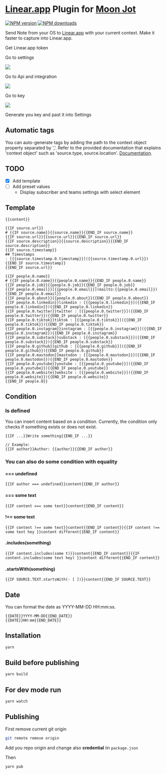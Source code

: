 # [Linear.app](https://linear.app.com/) Plugin for [Moon Jot](moonjot.com)

<span class="badge-npmversion"><a href="https://npmjs.org/package/@moonjot/moon-linear-plugin" title="View this project on NPM"><img src="https://img.shields.io/npm/v/@moonjot/moon-linear-plugin.svg" alt="NPM version" /></a></span>
<span class="badge-npmdownloads"><a href="https://npmjs.org/package/@moonjot/moon-linear-plugin" title="View this project on NPM"><img src="https://img.shields.io/npm/dm/@moonjot/moon-linear-plugin.svg" alt="NPM downloads" /></a></span>

Send Note from your OS to [Linear.app](https://linear.app/) with your current context. Make it faster to capture into Linear.app.

Get Linear.app token

Go to settings

![](./settings.png)

Go to Api and integration

![](./api.png)

Go to key

![](./key.png)

Generate you key and past it into Settings

## Automatic tags

You can auto-generate tags by adding the path to the context object property separated by ','. Refer to the provided documentation that explains 'context object' such as 'source.type, source.location'. [Documentation](https://github.com/castroCrea/moon/blob/b35e939b7b137871896f2c61413045153d3c4310/src/FetchContext.type.ts#L52-L53).

## TODO

- [x] Add template
- [ ] Add preset values
  - Display subscriber and teams settings with select element

## Template

```
{{content}}

{{IF source.url}}
# {{IF source.name}}{{source.name}}{{END_IF source.name}}
{{IF source.url}}{{source.url}}{{END_IF source.url}}
{{IF source.description}}{{source.description}}{{END_IF source.description}}
{{IF source.timestamp}}
## Timestamps
- [{{source.timestamp.0.timestamp}}]({{source.timestamp.0.url}})
{{END_IF source.timestamp}}
{{END_IF source.url}}

{{IF people.0.name}}
# {{IF people.0.name}}{{people.0.name}}{{END_IF people.0.name}}
{{IF people.0.job}}{{people.0.job}}{{END_IF people.0.job}}
{{IF people.0.email}}[{{people.0.email}}](mailto:{{people.0.email}}){{END_IF people.0.email}}
{{IF people.0.about}}{{people.0.about}}{{END_IF people.0.about}}
{{IF people.0.linkedin}}linkedin : [{{people.0.linkedin}}]({{END_IF people.0.linkedin}}){{END_IF people.0.linkedin}}
{{IF people.0.twitter}}twitter : [{{people.0.twitter}}]({{END_IF people.0.twitter}}){{END_IF people.0.twitter}}
{{IF people.0.tiktok}}tiktok : [{{people.0.tiktok}}]({{END_IF people.0.tiktok}}){{END_IF people.0.tiktok}}
{{IF people.0.instagram}}instagram : [{{people.0.instagram}}]({{END_IF people.0.instagram}}){{END_IF people.0.instagram}}
{{IF people.0.substack}}substack : [{{people.0.substack}}]({{END_IF people.0.substack}}){{END_IF people.0.substack}}
{{IF people.0.github}}github : [{{people.0.github}}]({{END_IF people.0.github}}){{END_IF people.0.github}}
{{IF people.0.mastodon}}mastodon : [{{people.0.mastodon}}]({{END_IF people.0.mastodon}}){{END_IF people.0.mastodon}}
{{IF people.0.youtube}}youtube : [{{people.0.youtube}}]({{END_IF people.0.youtube}}){{END_IF people.0.youtube}}
{{IF people.0.website}}website : [{{people.0.website}}]({{END_IF people.0.website}}){{END_IF people.0.website}}
{{END_IF people.0}}
```


## Condition

### Is defined

You can insert content based on a condition.
Currently, the condition only checks if something exists or does not exist.
```
{{IF ...}}Write something{{END_IF ...}}

// Example:
{{IF author}}Author: {{author}}{{END_IF author}}
```

### You can also do some condition with equality

#### === undefined
```
{{IF author === undefined}}content{{END_IF author}}
```

#### === some text
```
{{IF content === some text}}content{{END_IF content}}
```

#### !== some text
```
{{IF content !== some text}}content{{END_IF content}}{{IF content !== some text hey }}content different{{END_IF content}}
```

#### .includes(something)
```
{{IF content.includes(some t)}}content{{END_IF content}}{{IF content.includes(some text hey) }}content different{{END_IF content}}
```

#### .startsWith(something)
```
{{IF SOURCE.TEXT.startsWith(- [ ])}}content{{END_IF SOURCE.TEXT}}
```

## Date

You can format the date as YYYY-MM-DD HH:mm:ss.
```
{{DATE}}YYYY-MM-DD{{END_DATE}}
{{DATE}}HH:mm{{END_DATE}}
```

## Installation

```bash
yarn
```

## Build before publishing

```bash
yarn build
```

## For dev mode run 

```bash
yarn watch
```

## Publishing

First remove current git origin
```bash
git remote remove origin
```

Add you repo origin and change also **credential** iin `package.json`

Then
```bash
yarn pub
```